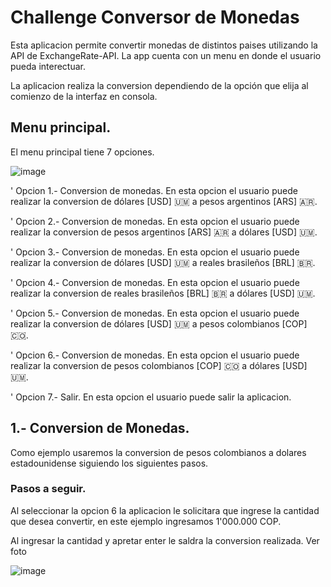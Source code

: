 # Challenge Conversor de Monedas

Esta aplicacion permite convertir monedas de distintos paises utilizando la API de ExchangeRate-API. La app cuenta con un menu en donde el usuario pueda interectuar. 

La aplicacion realiza la conversion dependiendo de la opción que elija al comienzo de la interfaz en consola.

## Menu principal.

El menu principal tiene 7 opciones.

![image](https://github.com/user-attachments/assets/64d1dc31-fb17-453a-b0e1-99204dc8e8f8)

' Opcion 1.- Conversion de monedas. En esta opcion el usuario puede realizar la conversion de dólares [USD] 🇺🇲 a pesos argentinos [ARS] 🇦🇷.

' Opcion 2.- Conversion de monedas. En esta opcion el usuario puede realizar la conversion de pesos argentinos [ARS] 🇦🇷 a dólares [USD] 🇺🇲.

' Opcion 3.- Conversion de monedas. En esta opcion el usuario puede realizar la conversion de dólares [USD] 🇺🇲 a reales brasileños [BRL] 🇧🇷.

' Opcion 4.- Conversion de monedas. En esta opcion el usuario puede realizar la conversion de reales brasileños [BRL] 🇧🇷 a dólares [USD] 🇺🇲.

' Opcion 5.- Conversion de monedas. En esta opcion el usuario puede realizar la conversion de dólares [USD] 🇺🇲 a pesos colombianos [COP] 🇨🇴.

' Opcion 6.- Conversion de monedas. En esta opcion el usuario puede realizar la conversion de pesos colombianos [COP] 🇨🇴 a dólares [USD] 🇺🇲.

' Opcion 7.- Salir. En esta opcion el usuario puede salir la aplicacion.

## 1.- Conversion de Monedas.

Como ejemplo usaremos la conversion de pesos colombianos a dolares estadounidense siguiendo los siguientes pasos.

### Pasos a seguir.

Al seleccionar la opcion 6 la aplicacion le solicitara que ingrese la cantidad que desea convertir, en este ejemplo ingresamos 1'000.000 COP.

Al ingresar la cantidad y apretar enter le saldra la conversion realizada. Ver foto

![image](https://github.com/user-attachments/assets/b8495df9-c0c6-4db4-be57-6aa0849fe203)
